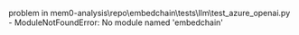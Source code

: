 problem in mem0-analysis\repo\embedchain\tests\llm\test_azure_openai.py - ModuleNotFoundError: No module named 'embedchain'

